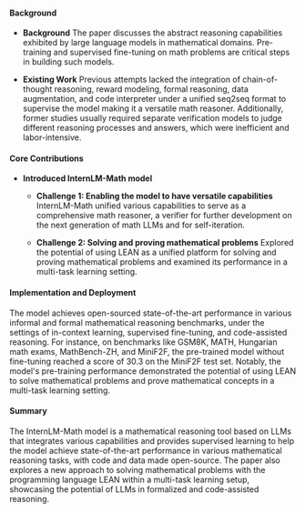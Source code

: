 #### Background
- **Background**
The paper discusses the abstract reasoning capabilities exhibited by large language models in mathematical domains. Pre-training and supervised fine-tuning on math problems are critical steps in building such models.

- **Existing Work**
Previous attempts lacked the integration of chain-of-thought reasoning, reward modeling, formal reasoning, data augmentation, and code interpreter under a unified seq2seq format to supervise the model making it a versatile math reasoner. Additionally, former studies usually required separate verification models to judge different reasoning processes and answers, which were inefficient and labor-intensive.

#### Core Contributions
  - **Introduced InternLM-Math model**
    - **Challenge 1: Enabling the model to have versatile capabilities**
      InternLM-Math unified various capabilities to serve as a comprehensive math reasoner, a verifier for further development on the next generation of math LLMs and for self-iteration.

    - **Challenge 2: Solving and proving mathematical problems**
      Explored the potential of using LEAN as a unified platform for solving and proving mathematical problems and examined its performance in a multi-task learning setting.

#### Implementation and Deployment
The model achieves open-sourced state-of-the-art performance in various informal and formal mathematical reasoning benchmarks, under the settings of in-context learning, supervised fine-tuning, and code-assisted reasoning. For instance, on benchmarks like GSM8K, MATH, Hungarian math exams, MathBench-ZH, and MiniF2F, the pre-trained model without fine-tuning reached a score of 30.3 on the MiniF2F test set. Notably, the model's pre-training performance demonstrated the potential of using LEAN to solve mathematical problems and prove mathematical concepts in a multi-task learning setting.

#### Summary
The InternLM-Math model is a mathematical reasoning tool based on LLMs that integrates various capabilities and provides supervised learning to help the model achieve state-of-the-art performance in various mathematical reasoning tasks, with code and data made open-source. The paper also explores a new approach to solving mathematical problems with the programming language LEAN within a multi-task learning setup, showcasing the potential of LLMs in formalized and code-assisted reasoning.